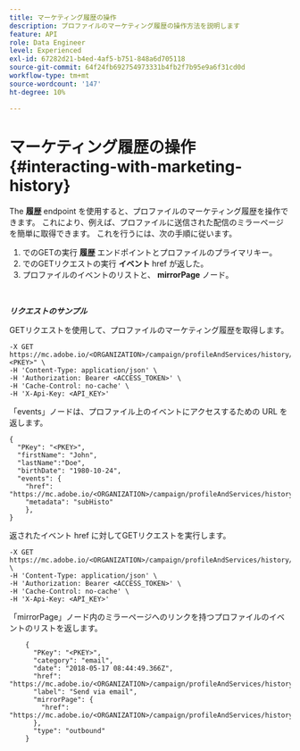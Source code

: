 ```yaml
---
title: マーケティング履歴の操作
description: プロファイルのマーケティング履歴の操作方法を説明します
feature: API
role: Data Engineer
level: Experienced
exl-id: 67282d21-b4ed-4af5-b751-848a6d705118
source-git-commit: 64f24fb692754973331b4fb2f7b95e9a6f31cd0d
workflow-type: tm+mt
source-wordcount: '147'
ht-degree: 10%

---
```


# マーケティング履歴の操作{#interacting-with-marketing-history}

The **履歴** endpoint を使用すると、プロファイルのマーケティング履歴を操作できます。
これにより、例えば、プロファイルに送信された配信のミラーページを簡単に取得できます。 これを行うには、次の手順に従います。

1. でのGETの実行 **履歴** エンドポイントとプロファイルのプライマリキー。
1. でのGETリクエストの実行 **イベント** href が返した。
1. プロファイルのイベントのリストと、 **mirrorPage** ノード。

<br/>

***リクエストのサンプル***

GETリクエストを使用して、プロファイルのマーケティング履歴を取得します。

```
-X GET https://mc.adobe.io/<ORGANIZATION>/campaign/profileAndServices/history/"<PKEY>" \
-H 'Content-Type: application/json' \
-H 'Authorization: Bearer <ACCESS_TOKEN>' \
-H 'Cache-Control: no-cache' \
-H 'X-Api-Key: <API_KEY>'
```

「events」ノードは、プロファイル上のイベントにアクセスするための URL を返します。

```
{
  "PKey": "<PKEY>",
  "firstName": "John",
  "lastName":"Doe",
  "birthDate": "1980-10-24",
  "events": {
    "href": "https://mc.adobe.io/<ORGANIZATION>/campaign/profileAndServices/history/<PKEY>/events/",
    "metadata": "subHisto"
    },
}
```

返されたイベント href に対してGETリクエストを実行します。

```
-X GET https://mc.adobe.io/<ORGANIZATION>/campaign/profileAndServices/history/<PKEY>/events \
-H 'Content-Type: application/json' \
-H 'Authorization: Bearer <ACCESS_TOKEN>' \
-H 'Cache-Control: no-cache' \
-H 'X-Api-Key: <API_KEY>'
```

「mirrorPage」ノード内のミラーページへのリンクを持つプロファイルのイベントのリストを返します。

```
    {
      "PKey": "<PKEY>",
      "category": "email",
      "date": "2018-05-17 08:44:49.366Z",
      "href": "https://mc.adobe.io/<ORGANIZATION>/campaign/profileAndServices/history/<PKEY>/events/<PKEY>",
      "label": "Send via email",
      "mirrorPage": {
        "href": "https://mc.adobe.io/<ORGANIZATION>/campaign/profileAndServices/history/<PKEY>/events/<PKEY>/mirrorPage/"
      },
      "type": "outbound"
    }
```
